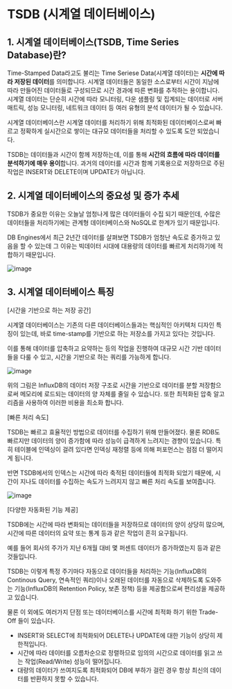 # TSDB (시계열 데이터베이스)

## 1. 시계열 데이터베이스(TSDB, Time Series Database)란?

Time-Stamped Data라고도 불리는 Time Seriese Data(시계열 데이터)는 **시간에 따라 저장된 데이터**를 의미합니다. 시계열 데이터들은 동일한 소스로부터 시간이 지남에 따라 만들어진 데이터들로 구성되므로 시간 경과에 따른 변화를 추적하는 용이합니다. 시계열 데이터는 단순히 시간에 따라 모니터링, 다운 샘플링 및 집계되는 데이터로 서버 매트릭, 성능 모니터링, 네트워크 데이터 등 여러 유형의 분석 데이터가 될 수 있습니다. 

시계열 데이터베이스란 시계열 데이터를 처리하기 위해 최적화된 데이터베이스로써 빠르고 정확하게 실시간으로 쌓이는 대규모 데이터들을 처리할 수 있도록 도안 되었습니다.

TSDB는 데이터들과 시간이 함께 저장하는데, 이를 통해 **시간의 흐름에 따라 데이터를 분석하기에 매우 용이**합니다. 과거의 데이터를 시간과 함께 기록용으로 저장하므로 주된 작업은 INSERT와 DELETE이며 UPDATE가 아닙니다.

## 2. 시계열 데이터베이스의 중요성 및 증가 추세

TSDB가 중요한 이유는 오늘날 엄청나게 많은 데이터들이 수집 되기 때문인데, 수많은 데이터들을 처리하기에는 관계형 데이터베이스와 NoSQL로 한계가 있기 때문입니다. 

DB Engines에서 최근 2년간 데이터를 살펴보면 TSDB가 엄청난 속도로 증가하고 있음을 할 수 있는데 그 이유는 빅데이터 시대에 대용량의 데이터를 빠르게 처리하기에 적합하기 때문입니다. 

![image](https://user-images.githubusercontent.com/74949294/196978386-6e7f9a3b-1b0b-473f-a494-cdb56269c9b6.png)


## 3. 시계열 데이터베이스 특징

[시간을 기반으로 하는 저장 공간]

시계열 데이터베이스는 기존의 다른 데이터베이스들과는 핵심적인 아키텍처 디자인 특징이 있는데, 바로 time-stamp를 기반으로 하는 저장소를 가지고 있다는 것입니다. 

이를 통해 데이터를 압축하고 요약하는 등의 작업을 진행하여 대규모 시간 기반 데이터들을 다룰 수 있고, 시간을 기반으로 하는 쿼리를 가능하게 합니다. 

![image](https://user-images.githubusercontent.com/74949294/196978458-8a6636d4-871e-4dc9-b2f3-9da29a4e2a46.png)


위의 그림은 InfluxDB의 데이터 저장 구조로 시간을 기반으로 데이터를 분할 저장함으로써 메모리에 로드되는 데이터의 양 자체를 줄일 수 있습니다. 또한 최적화된 압축 알고리즘을 사용하여 이러한 비용을 최소화 합니다.

[빠른 처리 속도]

TSDB는 빠르고 효율적인 방법으로 데이터를 수집하기 위해 만들어졌다. 물론 RDB도 빠르지만 데이터의 양이 증가함에 따라 성능이 급격하게 느려지는 경향이 있습니다. 특히 테이블에 인덱싱이 걸려 있다면 인덱싱 재정렬 등에 의해 퍼포먼스는 점점 더 떨어지게 됩니다. 

반면 TSDB에서의 인덱스는 시간에 따라 축적된 데이터들에 최적화 되었기 때문에, 시간이 지나도 데이터를 수집하는 속도가 느려지지 않고 빠른 처리 속도를 보여줍니다. 

![image](https://user-images.githubusercontent.com/74949294/196978512-75cb5b6e-cfee-4005-ab89-437c4717e2d7.png)


[다양한 자동화된 기능 제공]

TSDB에는 시간에 따라 변화되는 데이터들을 저장하므로 데이터의 양이 상당히 많으며, 시간에 따른 데이터의 요약 또는 통계 등과 같은 작업이 흔히 요구됩니다. 

예를 들어 회사의 주가가 지난 6개월 대비 몇 퍼센트 데이터가 증가하였는지 등과 같은 것들입니다. 

TSDB는 이렇게 특정 주기마다 자동으로 데이터들을 처리하는 기능(InfluxDB의 Continous Query, 연속적인 쿼리)이나 오래된 데이터를 자동으로 삭제하도록 도와주는 기능(InfluxDB의 Retention Policy, 보존 정책) 등을 제공함으로써 편리성을 제공하고 있습니다. 

물론 이 외에도 여러가지 단점 또는 데이터베이스를 시간에 최적화 하기 위한 Trade-Off 들이 있습니다. 

- INSERT와 SELECT에 최적화되어 DELETE나 UPDATE에 대한 기능이 상당히 제한적입니다.
- 시간에 따라 데이터를 오름차순으로 정렬하므로 임의의 시간으로 데이터를 읽고 쓰는 작업(Read/Write) 성능이 떨어집니다.
- 대량의 데이터가 쓰여지도록 최적화되어 DB에 부하가 걸린 경우 항상 최신의 데이터를 반환하지 못할 수 있습니다.
